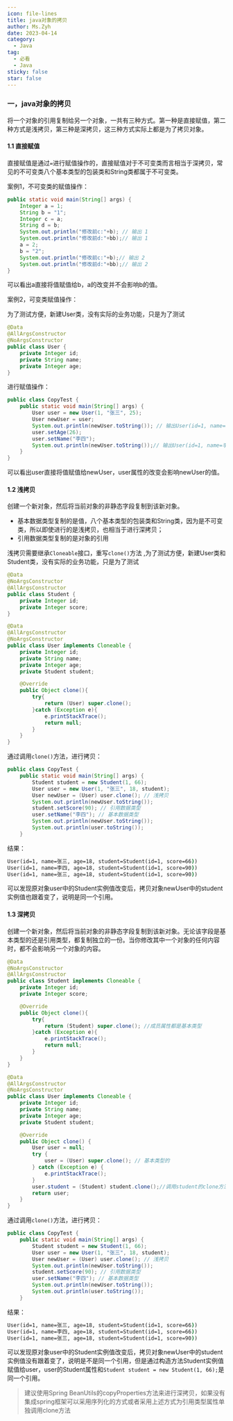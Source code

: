 ```yaml
---
icon: file-lines
title: java对象的拷贝
author: Ms.Zyh
date: 2023-04-14
category:
  - Java
tag:
  - 必看
  - Java
sticky: false
star: false
---
```


### 一，java对象的拷贝 

​	将一个对象的引用复制给另一个对象，一共有三种方式。第一种是直接赋值，第二种方式是浅拷贝，第三种是深拷贝，这三种方式实际上都是为了拷贝对象。

#### 1.1 直接赋值

​	直接赋值是通过`=`进行赋值操作的，直接赋值对于不可变类而言相当于深拷贝，常见的不可变类八个基本类型的包装类和String类都属于不可变类。

案例1，不可变类的赋值操作：

```java
public static void main(String[] args) {
    Integer a = 1;
    String b = "1";
    Integer c = a;
    String d = b;
    System.out.println("修改前c:"+b); // 输出 1
    System.out.println("修改前d:"+bb);// 输出 1
    a = 2;
    b = "2";
    System.out.println("修改前c:"+b);// 输出 2
    System.out.println("修改前d:"+bb);// 输出 2
}
```

可以看出a直接将值赋值给b，a的改变并不会影响b的值。

案例2，可变类赋值操作：

为了测试方便，新建User类，没有实际的业务功能，只是为了测试

```java
@Data
@AllArgsConstructor
@NoArgsConstructor
public class User {
    private Integer id;
    private String name;
    private Integer age;
}
```

进行赋值操作：

```java
public class CopyTest {
    public static void main(String[] args) {
        User user = new User(1, "张三", 25);
        User newUser = user;
        System.out.println(newUser.toString()); // 输出User(id=1, name=张三, age=25）
        user.setAge(26);
        user.setName("李四");
        System.out.println(newUser.toString());// 输出User(id=1, name=李四, age=26）
    }
}
```

可以看出user直接将值赋值给newUser，user属性的改变会影响newUser的值。

#### 1.2 浅拷贝

创建一个新对象，然后将当前对象的非静态字段复制到该新对象。

- 基本数据类型复制的是值，八个基本类型的包装类和String类，因为是不可变类，所以即使进行的是浅拷贝，也相当于进行深拷贝；
- 引用数据类型复制的是对象的引用

浅拷贝需要继承`Cloneable`接口，重写`clone()`方法 ,为了测试方便，新建User类和Student类，没有实际的业务功能，只是为了测试

```java
@Data
@NoArgsConstructor
@AllArgsConstructor
public class Student {
    private Integer id;
    private Integer score;
}
```

```java
@Data
@AllArgsConstructor
@NoArgsConstructor
public class User implements Cloneable {
    private Integer id;
    private String name;
    private Integer age;
    private Student student;

    @Override
    public Object clone(){
        try{
            return (User) super.clone();
        }catch (Exception e){
            e.printStackTrace();
            return null;
        }
    }
}
```

通过调用`clone()`方法，进行拷贝：

```java
public class CopyTest {
    public static void main(String[] args) {
        Student student = new Student(1, 66);
        User user = new User(1, "张三", 18, student);
        User newUser = (User) user.clone(); // 浅拷贝
        System.out.println(newUser.toString());
        student.setScore(90); // 引用数据类型
        user.setName("李四"); // 基本数据类型
        System.out.println(newUser.toString());
        System.out.println(user.toString());
    }

```

结果：

```cmd
User(id=1, name=张三, age=18, student=Student(id=1, score=66))
User(id=1, name=李四, age=18, student=Student(id=1, score=90))
User(id=1, name=张三, age=18, student=Student(id=1, score=90))
```

可以发现原对象user中的Student实例值改变后，拷贝对象newUser中的student实例值也跟着变了，说明是同一个引用。

#### 1.3 深拷贝

​	创建一个新对象，然后将当前对象的非静态字段复制到该新对象。无论该字段是基本类型的还是引用类型，都复制独立的一份。当你修改其中一个对象的任何内容时，都不会影响另一个对象的内容。

```java
@Data
@NoArgsConstructor
@AllArgsConstructor
public class Student implements Cloneable {
    private Integer id;
    private Integer score;

    @Override
    public Object clone(){
        try{
            return (Student) super.clone(); //成员属性都是基本类型
        }catch (Exception e){
            e.printStackTrace();
            return null;
        }
    }
}
```

```java
@Data
@AllArgsConstructor
@NoArgsConstructor
public class User implements Cloneable {
    private Integer id;
    private String name;
    private Integer age;
    private Student student;

    @Override
    public Object clone() {
        User user = null;
        try {
            user = (User) super.clone(); // 基本类型的
        } catch (Exception e) {
            e.printStackTrace();
        }
        user.student = (Student) student.clone();//调用student的clone方法
        return user;
    }
}
```

通过调用`clone()`方法，进行拷贝：

```java
public class CopyTest {
    public static void main(String[] args) {
        Student student = new Student(1, 66);
        User user = new User(1, "张三", 18, student);
        User newUser = (User) user.clone(); // 浅拷贝
        System.out.println(newUser.toString());
        student.setScore(90); // 引用数据类型
        user.setName("李四"); // 基本数据类型
        System.out.println(newUser.toString());
        System.out.println(user.toString());
    }

```

结果：

```cmd
User(id=1, name=张三, age=18, student=Student(id=1, score=66))
User(id=1, name=李四, age=18, student=Student(id=1, score=66))
User(id=1, name=张三, age=18, student=Student(id=1, score=90))
```

​	可以发现原对象user中的Student实例值改变后，拷贝对象newUser中的student实例值没有跟着变了，说明是不是同一个引用，但是通过构造方法Student实例值赋值给user，user的Student属性和`Student student = new Student(1, 66);`是同一个引用。

> 建议使用Spring BeanUtils的copyProperties方法来进行深拷贝，如果没有集成spring框架可以采用序列化的方式或者采用上述方式为引用类型属性单独调用clone方法
